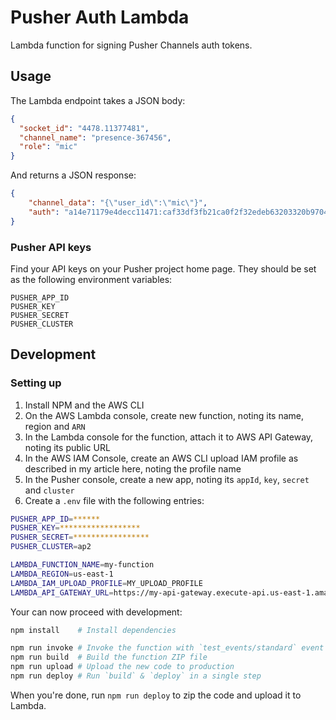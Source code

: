 # Pusher Auth Lambda

Lambda function for signing Pusher Channels auth tokens.

## Usage

The Lambda endpoint takes a JSON body:
```json
{
  "socket_id": "4478.11377481",
  "channel_name": "presence-367456",
  "role": "mic"
}
```

And returns a JSON response:

```json
{
    "channel_data": "{\"user_id\":\"mic\"}",
    "auth": "a14e71179e4decc11471:caf33df3fb21ca0f2f32edeb63203320b9704c95fa0882bb4a7d780d553bb829"
}
```

### Pusher API keys
Find your API keys on your Pusher project home page. 
They should be set as the following environment variables:

```
PUSHER_APP_ID
PUSHER_KEY
PUSHER_SECRET
PUSHER_CLUSTER
```

## Development

### Setting up
1. Install NPM and the AWS CLI
2. On the AWS Lambda console, create new function, noting its name, region and `ARN`
3. In the Lambda console for the function, attach it to AWS API Gateway, noting its public URL
4. In the AWS IAM Console, create an AWS CLI upload IAM profile as described in my article here, noting the profile name
5. In the Pusher console, create a new app, noting its `appId`, `key`, `secret` and `cluster`
6. Create a `.env` file with the following entries:

```bash
PUSHER_APP_ID=******
PUSHER_KEY=******************
PUSHER_SECRET=*****************
PUSHER_CLUSTER=ap2

LAMBDA_FUNCTION_NAME=my-function
LAMBDA_REGION=us-east-1
LAMBDA_IAM_UPLOAD_PROFILE=MY_UPLOAD_PROFILE
LAMBDA_API_GATEWAY_URL=https://my-api-gateway.execute-api.us-east-1.amazonaws.com/default/my-function
```

Your can now proceed with development:

```bash
npm install    # Install dependencies

npm run invoke # Invoke the function with `test_events/standard` event
npm run build  # Build the function ZIP file
npm run upload # Upload the new code to production
npm run deploy # Run `build` & `deploy` in a single step
```

When you're done, run `npm run deploy` to zip the code and upload it to Lambda.